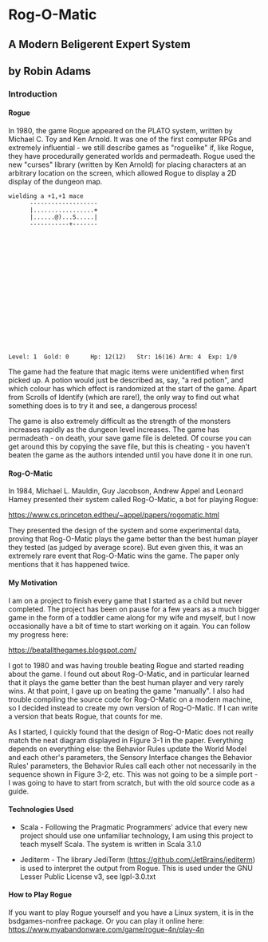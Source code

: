 # Rog-O-Matic
## A Modern Beligerent Expert System
## by Robin Adams

### Introduction

#### Rogue

In 1980, the game Rogue appeared on the PLATO system, written by Michael C. Toy and Ken Arnold. It was one of the first computer RPGs and extremely influential - we still describe games as "roguelike" if, like Rogue, they have procedurally generated worlds and permadeath. Rogue used the new "curses" library (written by Ken Arnold) for placing characters at an arbitrary location on the screen, which allowed Rogue to display a 2D display of the dungeon map.

```
wielding a +1,+1 mace  
      -------------------
      |.................+
      |......@)...S.....|
      -----------+-------


















Level: 1  Gold: 0      Hp: 12(12)   Str: 16(16) Arm: 4  Exp: 1/0
```

The game had the feature that magic items were unidentified when first picked up. A potion would just be described as, say, "a red potion", and which colour has which effect is randomized at the start of the game. Apart from Scrolls of Identify (which are rare!), the only way to find out what something does is to try it and see, a dangerous process!

The game is also extremely difficult as the strength of the monsters increases rapidly as the dungeon level increases. The game has permadeath - on death, your save game file is deleted. Of course you can get around this by copying the save file, but this is cheating - you haven't beaten the game as the authors intended until you have done it in one run.

#### Rog-O-Matic

In 1984, Michael L. Mauldin, Guy Jacobson, Andrew Appel and Leonard Hamey presented their system called Rog-O-Matic, a bot for playing Rogue:

https://www.cs.princeton.edtheu/~appel/papers/rogomatic.html

They presented the design of the system and some experimental data, proving that Rog-O-Matic plays the game better than the best human player they tested (as judged by average score). But even given this, it was an extremely rare event that Rog-O-Matic wins the game. The paper only mentions that it has happened twice.

#### My Motivation

I am on a project to finish every game that I started as a child but never completed. The project has been on pause for a few years as a much bigger game in the form of a toddler came along for my wife and myself, but I now occasionally have a bit of time to start working on it again. You can follow my progress here:

https://beatallthegames.blogspot.com/

I got to 1980 and was having trouble beating Rogue and started reading about the game. I found out about Rog-O-Matic, and in particular learned that it plays the game better than the best human player and very rarely wins. At that point, I gave up on beating the game "manually". I also had trouble compiling the source code for Rog-O-Matic on a modern machine, so I decided instead to create my own version of Rog-O-Matic. If I can write a version that beats Rogue, that counts for me.

As I started, I quickly found that the design of Rog-O-Matic does not really match the neat diagram displayed in Figure 3-1 in the paper. Everything depends on everything else: the Behavior Rules update the World Model and each other's parameters, the Sensory Interface changes the Behavior Rules' parameters, the Behavior Rules call each other not necessarily in the sequence shown in Figure 3-2, etc. This was not going to be a simple port - I was going to have to start from scratch, but with the old source code as a guide.

#### Technologies Used

* Scala - Following the Pragmatic Programmers' advice that every new project should use one unfamiliar technology, I am using this project to teach myself Scala. The system is written in Scala 3.1.0

* Jediterm - The library JediTerm (https://github.com/JetBrains/jediterm) is used to interpret the output from Rogue. This is used under the GNU Lesser Public License v3, see lgpl-3.0.txt

#### How to Play Rogue

If you want to play Rogue yourself and you have a Linux system, it is in the bsdgames-nonfree package. Or you can play it online here: https://www.myabandonware.com/game/rogue-4n/play-4n